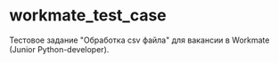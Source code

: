 # workmate_test_case
Тестовое задание "Обработка csv файла" для вакансии в Workmate (Junior Python-developer).
